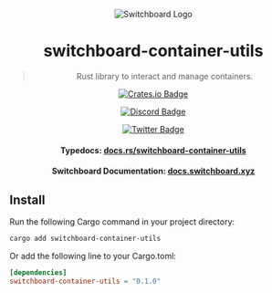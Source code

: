 <div align="center">

![Switchboard Logo](https://github.com/switchboard-xyz/core-sdk/raw/main/website/static/img/icons/switchboard/avatar.png)

# switchboard-container-utils

> Rust library to interact and manage containers.

[![Crates.io Badge](https://img.shields.io/crates/v/switchboard-container-utils?label=switchboard-container-utils&logo=rust)](https://crates.io/crates/switchboard-container-utils)

[![Discord Badge](https://img.shields.io/discord/841525135311634443?color=blueviolet&logo=discord&logoColor=white)](https://discord.gg/switchboardxyz)

[![Twitter Badge](https://img.shields.io/twitter/follow/switchboardxyz?label=Follow+Switchboard)](https://twitter.com/switchboardxyz)

  <h4>
    <strong>Typedocs: </strong><a href="https://docs.rs/switchboard-container-utils">docs.rs/switchboard-container-utils</a>
  </h4>
  <h4>
    <strong>Switchboard Documentation: </strong><a href="https://docs.switchboard.xyz">docs.switchboard.xyz</a>
  </h4>
</div>

## Install

Run the following Cargo command in your project directory:

```bash
cargo add switchboard-container-utils
```

Or add the following line to your Cargo.toml:

```toml
[dependencies]
switchboard-container-utils = "0.1.0"
```
